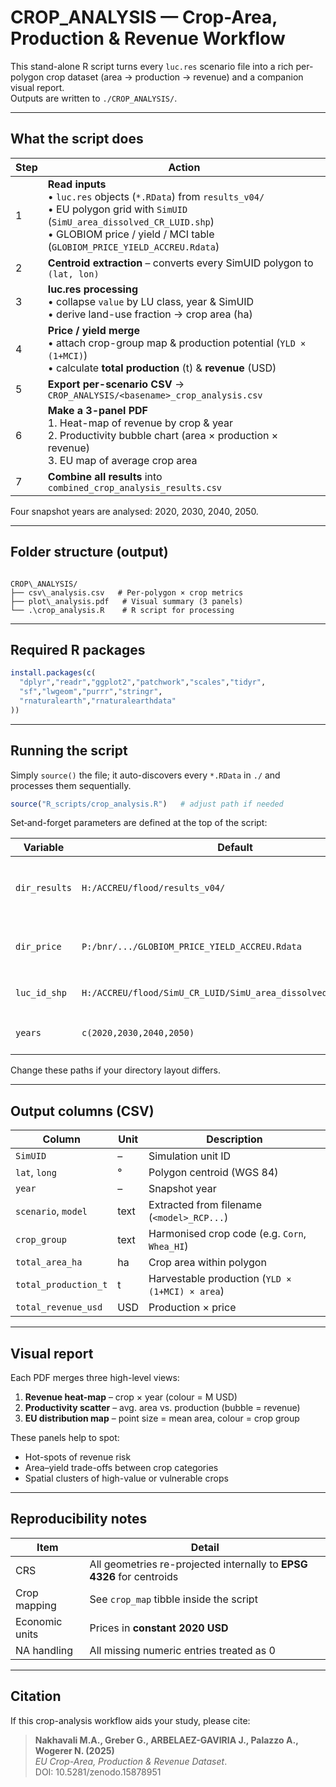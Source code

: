 # CROP_ANALYSIS — Crop-Area, Production & Revenue Workflow

This stand-alone R script turns every `luc.res` scenario file into a rich
per-polygon crop dataset (area → production → revenue) and a companion
visual report.  
Outputs are written to `./CROP_ANALYSIS/`.

---

## What the script does

| Step | Action |
|------|--------|
| 1 | **Read inputs**<br>• `luc.res` objects (`*.RData`) from `results_v04/`<br>• EU polygon grid with `SimUID` (`SimU_area_dissolved_CR_LUID.shp`)<br>• GLOBIOM price / yield / MCI table (`GLOBIOM_PRICE_YIELD_ACCREU.Rdata`) |
| 2 | **Centroid extraction** – converts every SimUID polygon to `(lat, lon)` |
| 3 | **luc.res processing**<br>• collapse `value` by LU class, year & SimUID<br>• derive land-use fraction → crop area (ha) |
| 4 | **Price / yield merge**<br>• attach crop-group map & production potential (`YLD × (1+MCI)`)<br>• calculate **total production** (t) & **revenue** (USD) |
| 5 | **Export per-scenario CSV** → `CROP_ANALYSIS/<basename>_crop_analysis.csv` |
| 6 | **Make a 3-panel PDF**<br>1. Heat-map of revenue by crop & year<br>2. Productivity bubble chart (area × production × revenue)<br>3. EU map of average crop area |
| 7 | **Combine all results** into `combined_crop_analysis_results.csv` |

Four snapshot years are analysed: 2020, 2030, 2040, 2050.

---

## Folder structure (output)

```

CROP\_ANALYSIS/
├── csv\_analysis.csv   # Per-polygon × crop metrics
├── plot\_analysis.pdf   # Visual summary (3 panels)
└── .\crop_analysis.R    # R script for processing 

````

---

## Required R packages

```r
install.packages(c(
  "dplyr","readr","ggplot2","patchwork","scales","tidyr",
  "sf","lwgeom","purrr","stringr",
  "rnaturalearth","rnaturalearthdata"
))
````

---

## Running the script

Simply `source()` the file; it auto-discovers every `*.RData` in
`./` and processes them sequentially.

```r
source("R_scripts/crop_analysis.R")   # adjust path if needed
```

Set‐and-forget parameters are defined at the top of the script:

| Variable      | Default                                                          | Meaning                              |
| ------------- | ---------------------------------------------------------------- | ------------------------------------ |
| `dir_results` | `H:/ACCREU/flood/results_v04/`                                 | Location of `*.RData` scenario files |
| `dir_price`   | `P:/bnr/.../GLOBIOM_PRICE_YIELD_ACCREU.Rdata`                    | Price / yield / MCI lookup           |
| `luc_id_shp`  | `H:/ACCREU/flood/SimU_CR_LUID/SimU_area_dissolved_CR_LUID.shp` | Polygon grid with `SimUID`           |
| `years`       | `c(2020,2030,2040,2050)`                                         | Snapshot years to keep               |

Change these paths if your directory layout differs.

---

## Output columns (CSV)

| Column               | Unit | Description                                     |
| -------------------- | ---- | ----------------------------------------------- |
| `SimUID`             | –    | Simulation unit ID                              |
| `lat`, `long`        | °    | Polygon centroid (WGS 84)                       |
| `year`               | –    | Snapshot year                                   |
| `scenario`, `model`  | text | Extracted from filename (`<model>_RCP...`)      |
| `crop_group`         | text | Harmonised crop code (e.g. `Corn`, `Whea_HI`)   |
| `total_area_ha`      | ha   | Crop area within polygon                        |
| `total_production_t` | t    | Harvestable production (`YLD × (1+MCI) × area`) |
| `total_revenue_usd`  | USD  | Production × price                              |

---

## Visual report

Each PDF merges three high-level views:

1. **Revenue heat-map** – crop × year (colour = M USD)
2. **Productivity scatter** – avg. area vs. production (bubble = revenue)
3. **EU distribution map** – point size = mean area, colour = crop group

These panels help to spot:

* Hot-spots of revenue risk
* Area–yield trade-offs between crop categories
* Spatial clusters of high-value or vulnerable crops

---

## Reproducibility notes

| Item           | Detail                                                                |
| -------------- | --------------------------------------------------------------------- |
| CRS            | All geometries re-projected internally to **EPSG 4326** for centroids |
| Crop mapping   | See `crop_map` tibble inside the script                               |
| Economic units | Prices in **constant 2020 USD**                                       |
| NA handling    | All missing numeric entries treated as 0                              |

---

## Citation

If this crop-analysis workflow aids your study, please cite:

> **Nakhavali M.A., Greber G., ARBELAEZ-GAVIRIA J., Palazzo A., Wogerer N. (2025)**  
> *EU Crop-Area, Production & Revenue Dataset*.  
>  DOI: 10.5281/zenodo.15878951

```
```
